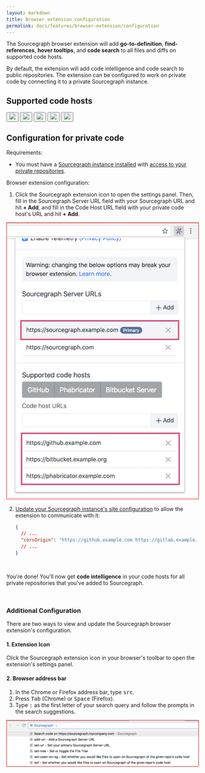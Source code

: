 ```yaml
---
layout: markdown
title: Browser extension configuration
permalink: docs/features/browser-extension/configuration
---
```


The Sourcegraph browser extension will add **go-to-definition**, **find-references**, **hover tooltips**, and **code search** to all files and diffs on supported code hosts.

By default, the extension will add code intelligence and code search to public repositories. The extension can be configured to work on private code by connecting it to a private Sourcegraph instance.

## Supported code hosts

<div id="integrations-btns" class="btn-group">

<button class="btn btn-outline-primary align-items-center">
    <img src="/external-logos/github-logo.svg"/>
</button>

<button class="btn btn-outline-primary align-items-center">
    <img src="/external-logos/github-enterprise-logo.svg"/>
</button>

<button class="btn btn-outline-primary align-items-center">
    <img src="/external-logos/gitlab-logo.svg"/>
</button>

<button class="btn btn-outline-primary align-items-center">
    <img src="/external-logos/phabricator-logo.svg"/>
</button>

<button class="btn btn-outline-primary align-items-center">
    <img src="/external-logos/bitbucket-server-logo.svg"/>
</button>

</div>

## Configuration for private code

Requirements:

- You must have a [Sourcegraph instance installed](/docs) with [access to your private repositories](/docs/config/repositories).

Browser extension configuration:

1.  Click the Sourcegraph extension icon to open the settings panel. Then, fill in the Sourcegraph Server URL field with your Sourcegraph URL and hit **+ Add**, and fill in the Code Host URL field with your private code host's URL and hit **+ Add**.

<img src="./images/SourcegraphExtensionConfiguration.png" style="border: 1px solid red"/>

2.  [Update your Sourcegraph instance's site configuration](/docs/config/) to allow the extension to communicate with it:

    ```json
    {
      // ...
      "corsOrigin": "https://github.example.com https://gitlab.example.com https://bitbucket.example.org https://phabricator.example.com"
      // ...
    }
    ```

<br />

You're done! You'll now get **code intelligence** in your code hosts for all private repositories that you've added to Sourcegraph.

<br />

### Additional Configuration

There are two ways to view and update the Sourcegraph browser extension's configuration.

#### 1. Extension Icon

Click the Sourcegraph extension icon in your browser's toolbar to open the extension's settings panel.

#### 2. Browser address bar

1.  In the Chrome or Firefox address bar, type <kbd>src</kbd>.
2.  Press <kbd>Tab</kbd> (Chrome) or <kbd>Space</kbd> (Firefox).
3.  Type <kbd>:</kbd> as the first letter of your search query and follow the prompts in the search suggestions.

<img src="./images/AddressBarConfiguration.png" style="border: 1px solid red"/>
